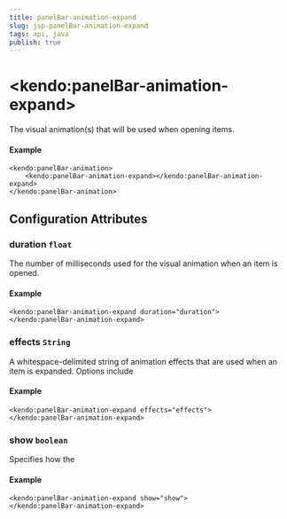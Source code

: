 ```yaml
---
title: panelBar-animation-expand
slug: jsp-panelBar-animation-expand
tags: api, java
publish: true
---
```


# \<kendo:panelBar-animation-expand\>

The visual animation(s) that will be used when opening items.

#### Example
    <kendo:panelBar-animation>
        <kendo:panelBar-animation-expand></kendo:panelBar-animation-expand>
    </kendo:panelBar-animation>

## Configuration Attributes

### duration `float`

The number of milliseconds used for the visual animation when an item is opened.

#### Example
    <kendo:panelBar-animation-expand duration="duration">
    </kendo:panelBar-animation-expand>

### effects `String`

A whitespace-delimited string of animation effects that are used when an item is expanded. Options include

#### Example
    <kendo:panelBar-animation-expand effects="effects">
    </kendo:panelBar-animation-expand>

### show `boolean`

Specifies how the

#### Example
    <kendo:panelBar-animation-expand show="show">
    </kendo:panelBar-animation-expand>

